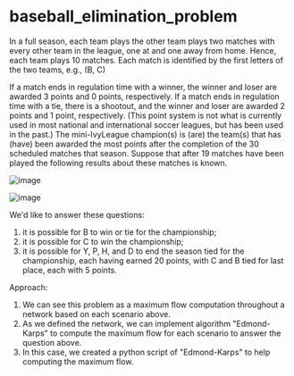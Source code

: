 # baseball_elimination_problem

In a full season, each team plays the other team plays two matches with every other team in the league, one at and one away from home. Hence, each team plays 10 matches. Each match is identified by the first letters of the two teams, e.g., (B, C)

If a match ends in regulation time with a winner, the winner and loser are awarded 3 points and 0 points, respectively. If a match ends in regulation time with a tie, there is a shootout, and the winner and loser are awarded 2 points and 1 point, respectively. (This point system is not what is currently used in most national and international soccer leagues, but has been used in the past.) The mini-IvyLeague champion(s) is (are) the team(s) that has (have) been awarded the most points after
the completion of the 30 scheduled matches that season. Suppose that after 19 matches have been played the following results about these matches is known.

![image](https://user-images.githubusercontent.com/95487129/211945912-a7bd1f24-8db3-4aa7-b634-d6cac29e2c4d.png)

![image](https://user-images.githubusercontent.com/95487129/211946107-f6408d39-dd99-4870-8a8b-2da41573cdc2.png)

We'd like to answer these questions:
1. it is possible for B to win or tie for the championship;
2. it is possible for C to win the championship;
3. it is possible for Y, P, H, and D to end the season tied for the championship, each having earned 20 points, with C and B tied for last place, each with 5 points.

Approach:
1. We can see this problem as a maximum flow computation throughout a network based on each scenario above.
2. As we defined the network, we can implement algorithm "Edmond-Karps" to compute the maximum flow for each scenario to answer the question above.
3. In this case, we created a python script of "Edmond-Karps" to help computing the maximum flow.
